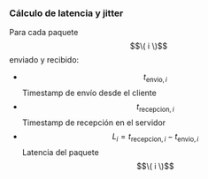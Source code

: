 ### Cálculo de latencia y jitter

Para cada paquete $$\( i \)$$ enviado y recibido:

- $$\ t_{\text{envio},i} \:$$  Timestamp de envío desde el cliente
- $$\ t_{\text{recepcion},i} \:$$ Timestamp de recepción en el servidor
- $$\ L_i = t_{\text{recepcion},i} - t_{\text{envio},i} \:$$ Latencia del paquete $$\( i \)$$

 
